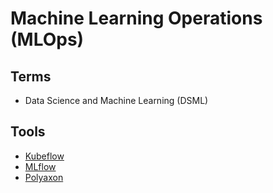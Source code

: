 # Machine Learning Operations (MLOps)

<!--
https://app.pluralsight.com/library/courses/demystifying-machine-learning-operations/table-of-contents
https://app.pluralsight.com/library/courses/mlops-machine-learning-operations-fundamentals/table-of-contents
https://app.pluralsight.com/library/courses/big-data-ldn-2020-datarobot-mlops/table-of-contents

https://dagshub.com/
-->

## Terms

- Data Science and Machine Learning (DSML)

## Tools

- [Kubeflow](/kubeflow.md)
- [MLflow](/mlflow.md)
- [Polyaxon](/polyaxon.md)

<!--
pachyderm
dvc
-->
